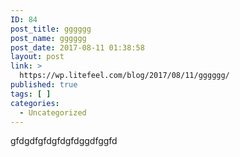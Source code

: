 ```yaml
---
ID: 84
post_title: gggggg
post_name: gggggg
post_date: 2017-08-11 01:38:58
layout: post
link: >
  https://wp.litefeel.com/blog/2017/08/11/gggggg/
published: true
tags: [ ]
categories:
  - Uncategorized
---
```

gfdgdfgfdgfdgfdggdfggfd